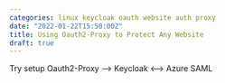 ```yaml
---
categories: linux keycloak oauth website auth proxy
date: "2022-01-22T15:50:00Z"
title: Using Oauth2-Proxy to Protect Any Website
draft: true
---
```


Try setup Oauth2-Proxy --> Keycloak <--> Azure SAML